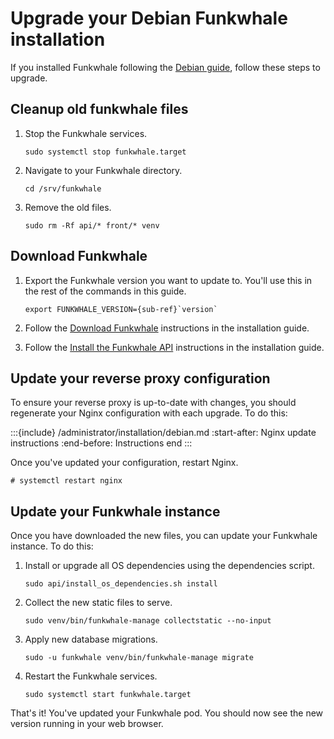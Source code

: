 # Upgrade your Debian Funkwhale installation

If you installed Funkwhale following the [Debian guide](../installation/debian.md), follow these steps to upgrade.

## Cleanup old funkwhale files

1. Stop the Funkwhale services.

   ```{code-block} sh
   sudo systemctl stop funkwhale.target
   ```

2. Navigate to your Funkwhale directory.

   ```{code-block} sh
   cd /srv/funkwhale
   ```

3. Remove the old files.

   ```{code-block} sh
   sudo rm -Rf api/* front/* venv
   ```

## Download Funkwhale

1. Export the Funkwhale version you want to update to. You'll use this in the rest of the commands in this guide.

   ```{parsed-literal}
   export FUNKWHALE_VERSION={sub-ref}`version`
   ```

2. Follow the [Download Funkwhale](../installation/debian.md#3-download-funkwhale) instructions in the installation guide.
3. Follow the [Install the Funkwhale API](../installation/debian.md#4-install-the-funkwhale-api) instructions in the installation guide.

## Update your reverse proxy configuration

To ensure your reverse proxy is up-to-date with changes, you should regenerate your Nginx configuration with each upgrade. To do this:

:::{include} /administrator/installation/debian.md
:start-after: Nginx update instructions
:end-before: Instructions end
:::

Once you've updated your configuration, restart Nginx.

```console
# systemctl restart nginx
```

## Update your Funkwhale instance

Once you have downloaded the new files, you can update your Funkwhale instance. To do this:

1. Install or upgrade all OS dependencies using the dependencies script.

   ```{code-block} sh
   sudo api/install_os_dependencies.sh install
   ```

2. Collect the new static files to serve.

   ```{code-block} sh
   sudo venv/bin/funkwhale-manage collectstatic --no-input
   ```

3. Apply new database migrations.

   ```{code-block} sh
   sudo -u funkwhale venv/bin/funkwhale-manage migrate
   ```

4. Restart the Funkwhale services.

   ```{code-block} sh
   sudo systemctl start funkwhale.target
   ```

That's it! You've updated your Funkwhale pod. You should now see the new version running in your web browser.
